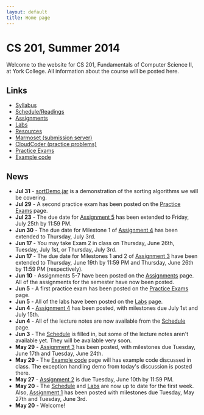 ```yaml
---
layout: default
title: Home page
---
```


# CS 201, Summer 2014

Welcome to the website for CS 201, Fundamentals of Computer Science II, at York College.  All information about the course will be posted here.

## Links

<ul>
  <li><a href="syllabus.html">Syllabus</a></li>
  <li><a href="schedule.html">Schedule/Readings</a></li>
  <li><a href="assign/index.html">Assignments</a></li>
  <li><a href="labs/index.html">Labs</a></li>
  <li><a href="resources/index.html">Resources</a></li>
  <li><a href="https://cs.ycp.edu/marmoset">Marmoset (submission server)</a></li>
  <li><a href="https://cs.ycp.edu/cloudcoder">CloudCoder (practice problems)</a></li>
  <li><a href="practice/index.html">Practice Exams</a></li>
  <li><a href="examples/index.html">Example code</a></li>
</ul>

## News

* **Jul 31** - [sortDemo.jar](resources/sortDemo.jar) is a demonstration of the sorting algorithms we will be covering.
* **Jul 29** - A second practice exam has been posted on the [Practice Exams](practice/index.html) page.
* **Jul 23** - The due date for [Assignment 5](assign/assign05.html) has been extended to Friday, July 25th by 11:59 PM.
* **Jun 30** - The due date for Milestone 1 of [Assignment 4](assign/assign04.html) has been extended to Thursday, July 3rd.
* **Jun 17** - You may take Exam 2 in class on Thursday, June 26th, Tuesday, July 1st, or Thursday, July 3rd.
* **Jun 17** - The due date for Milestones 1 and 2  of [Assignment 3](assign/assign03.html) have been extended to Thursday, June 19th by 11:59 PM and Thursday, June 26th by 11:59 PM (respectively).
* **Jun 10** - Assignments 5-7 have been posted on the [Assignments](assign/index.html) page.  All of the assignments for the semester have now been posted.
* **Jun 5** - A first practice exam has been posted on the [Practice Exams](practice/index.html) page.
* **Jun 5** - All of the labs have been posted on the [Labs](labs/index.html) page.
* **Jun 4** - [Assignment 4](assign/assign04.html) has been posted, with milestones due July 1st and July 15th.
* **Jun 4** - All of the lecture notes are now available from the [Schedule](schedule.html) page.
* **Jun 3** - The [Schedule](schedule.html) is filled in, but some of the lecture notes aren't available yet.  They will be available very soon.
* **May 29** - [Assignment 3](assign/assign03.html) has been posted, with milestones due Tuesday, June 17th and Tuesday, June 24th.
* **May 29** - The [Example code](examples/index.html) page will has example code discussed in class.  The exception handling demo from today's discussion is posted there.
* **May 27** - [Assignment 2](assign/assign02.html) is due Tuesday, June 10th by 11:59 PM.
* **May 20** - The [Schedule](schedule.html) and [Labs](labs/index.html) are now up to date for the first week.  Also, [Assignment 1](assign/assign01.html) has been posted with milestones due Tuesday, May 27th and Tuesday, June 3rd.
* **May 20** - Welcome!
